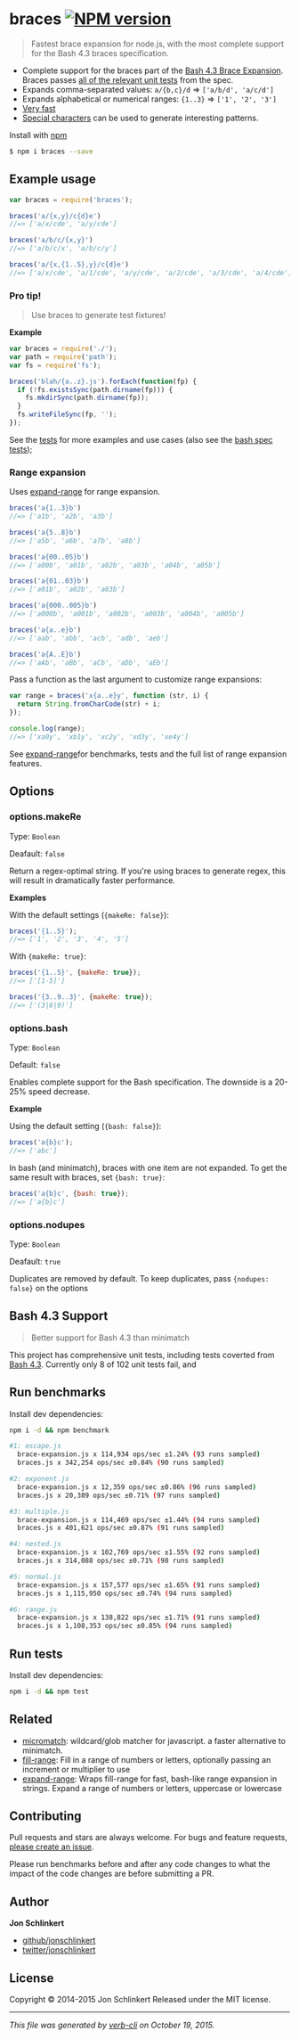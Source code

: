 # braces [![NPM version](https://badge.fury.io/js/braces.svg)](http://badge.fury.io/js/braces)

> Fastest brace expansion for node.js, with the most complete support for the Bash 4.3 braces specification.

* Complete support for the braces part of the [Bash 4.3 Brace Expansion](www.gnu.org/software/bash/). Braces passes [all of the relevant unit tests](#bash-4-3-support) from the spec.
* Expands comma-separated values: `a/{b,c}/d` => `['a/b/d', 'a/c/d']`
* Expands alphabetical or numerical ranges: `{1..3}` => `['1', '2', '3']`
* [Very fast](#benchmarks)
* [Special characters](./patterns.md) can be used to generate interesting patterns.

Install with [npm](https://www.npmjs.com/)

```sh
$ npm i braces --save
```

## Example usage

```js
var braces = require('braces');

braces('a/{x,y}/c{d}e')
//=> ['a/x/cde', 'a/y/cde']

braces('a/b/c/{x,y}')
//=> ['a/b/c/x', 'a/b/c/y']

braces('a/{x,{1..5},y}/c{d}e')
//=> ['a/x/cde', 'a/1/cde', 'a/y/cde', 'a/2/cde', 'a/3/cde', 'a/4/cde', 'a/5/cde']
```

### Pro tip!

> Use braces to generate test fixtures!

**Example**

```js
var braces = require('./');
var path = require('path');
var fs = require('fs');

braces('blah/{a..z}.js').forEach(function(fp) {
  if (!fs.existsSync(path.dirname(fp))) {
    fs.mkdirSync(path.dirname(fp));
  }
  fs.writeFileSync(fp, '');
});
```

See the [tests](./test/test.js) for more examples and use cases (also see the [bash spec tests](./test/bash-mm-adjusted.js));

### Range expansion

Uses [expand-range](https://github.com/jonschlinkert/expand-range) for range expansion.

```js
braces('a{1..3}b')
//=> ['a1b', 'a2b', 'a3b']

braces('a{5..8}b')
//=> ['a5b', 'a6b', 'a7b', 'a8b']

braces('a{00..05}b')
//=> ['a00b', 'a01b', 'a02b', 'a03b', 'a04b', 'a05b']

braces('a{01..03}b')
//=> ['a01b', 'a02b', 'a03b']

braces('a{000..005}b')
//=> ['a000b', 'a001b', 'a002b', 'a003b', 'a004b', 'a005b']

braces('a{a..e}b')
//=> ['aab', 'abb', 'acb', 'adb', 'aeb']

braces('a{A..E}b')
//=> ['aAb', 'aBb', 'aCb', 'aDb', 'aEb']
```

Pass a function as the last argument to customize range expansions:

```js
var range = braces('x{a..e}y', function (str, i) {
  return String.fromCharCode(str) + i;
});

console.log(range);
//=> ['xa0y', 'xb1y', 'xc2y', 'xd3y', 'xe4y']
```

See [expand-range](https://github.com/jonschlinkert/expand-range)for benchmarks, tests and the full list of range expansion features.

## Options

### options.makeRe

Type: `Boolean`

Deafault: `false`

Return a regex-optimal string. If you're using braces to generate regex, this will result in dramatically faster performance.

**Examples**

With the default settings (`{makeRe: false}`):

```js
braces('{1..5}');
//=> ['1', '2', '3', '4', '5']
```

With `{makeRe: true}`:

```js
braces('{1..5}', {makeRe: true});
//=> ['[1-5]']

braces('{3..9..3}', {makeRe: true});
//=> ['(3|6|9)']
```

### options.bash

Type: `Boolean`

Default: `false`

Enables complete support for the Bash specification. The downside is a 20-25% speed decrease.

**Example**

Using the default setting (`{bash: false}`):

```js
braces('a{b}c');
//=> ['abc']
```

In bash (and minimatch), braces with one item are not expanded. To get the same result with braces, set `{bash: true}`:

```js
braces('a{b}c', {bash: true});
//=> ['a{b}c']
```

### options.nodupes

Type: `Boolean`

Deafault: `true`

Duplicates are removed by default. To keep duplicates, pass `{nodupes: false}` on the options

## Bash 4.3 Support

> Better support for Bash 4.3 than minimatch

This project has comprehensive unit tests, including tests coverted from [Bash 4.3](www.gnu.org/software/bash/). Currently only 8 of 102 unit tests fail, and

## Run benchmarks

Install dev dependencies:

```bash
npm i -d && npm benchmark
```

```bash
#1: escape.js
  brace-expansion.js x 114,934 ops/sec ±1.24% (93 runs sampled)
  braces.js x 342,254 ops/sec ±0.84% (90 runs sampled)

#2: exponent.js
  brace-expansion.js x 12,359 ops/sec ±0.86% (96 runs sampled)
  braces.js x 20,389 ops/sec ±0.71% (97 runs sampled)

#3: multiple.js
  brace-expansion.js x 114,469 ops/sec ±1.44% (94 runs sampled)
  braces.js x 401,621 ops/sec ±0.87% (91 runs sampled)

#4: nested.js
  brace-expansion.js x 102,769 ops/sec ±1.55% (92 runs sampled)
  braces.js x 314,088 ops/sec ±0.71% (98 runs sampled)

#5: normal.js
  brace-expansion.js x 157,577 ops/sec ±1.65% (91 runs sampled)
  braces.js x 1,115,950 ops/sec ±0.74% (94 runs sampled)

#6: range.js
  brace-expansion.js x 138,822 ops/sec ±1.71% (91 runs sampled)
  braces.js x 1,108,353 ops/sec ±0.85% (94 runs sampled)
```

## Run tests

Install dev dependencies:

```bash
npm i -d && npm test
```

## Related

* [micromatch](https://github.com/jonschlinkert/micromatch): wildcard/glob matcher for javascript. a faster alternative to minimatch.
* [fill-range](https://github.com/jonschlinkert/fill-range): Fill in a range of numbers or letters, optionally passing an increment or multiplier to use
* [expand-range](https://github.com/jonschlinkert/expand-range): Wraps fill-range for fast, bash-like range expansion in strings. Expand a range of numbers or letters, uppercase or lowercase

## Contributing

Pull requests and stars are always welcome. For bugs and feature requests, [please create an issue](https://github.com/jonschlinkert/braces/issues).

Please run benchmarks before and after any code changes to what the impact of the code changes are before submitting a PR.

## Author

**Jon Schlinkert**

+ [github/jonschlinkert](https://github.com/jonschlinkert)
+ [twitter/jonschlinkert](http://twitter.com/jonschlinkert)

## License

Copyright © 2014-2015 Jon Schlinkert
Released under the MIT license.

***

_This file was generated by [verb-cli](https://github.com/assemble/verb-cli) on October 19, 2015._

<!-- deps:mocha -->